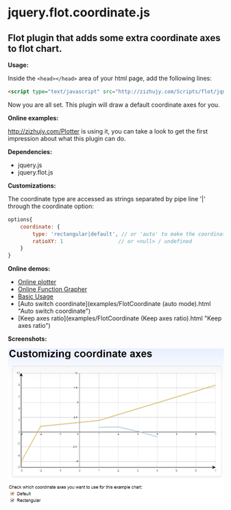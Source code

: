 jquery.flot.coordinate.js
=========================

Flot plugin that adds some extra coordinate axes to flot chart.
---------------------------------------------------------------

**Usage:**

Inside the `<head></head>` area of your html page, add the following lines:
    
```html
<script type="text/javascript" src="http://zizhujy.com/Scripts/flot/jquery.flot.coordinate.js"></script>
```

Now you are all set. This plugin will draw a default coordinate axes for you.

**Online examples:**

http://zizhujy.com/Plotter is using it, you can take a look to get the first impression about what this plugin can do.

**Dependencies:**

- jquery.js
- jquery.flot.js

**Customizations:**

The coordinate type are accessed as strings separated by pipe line '|' through the coordinate option:

```javascript
options{
    coordinate: {
        type: 'rectangular|default', // or 'auto' to make the coordinate auto switch according the current view port.
		ratioXY: 1					// or <null> / undefined
    }
}
```

**Online demos:**

- [Online plotter](http://zizhujy.com/plotter "Online plotter")
- [Online Function Grapher](http://zizhujy.com/functiongrapher "Online Function Grapher")
- [Basic Usage](examples/FlotCoordinate.html "Basic Usage")
- [Auto switch coordinate](examples/FlotCoordinate (auto mode).html "Auto switch coordinate")
- [Keep axes ratio](examples/FlotCoordinate (Keep axes ratio).html "Keep axes ratio")

**Screenshots:**

![Screenshot for jquery.flot.coordinate.js usage](images/jquery.flot.coordinate.png "Screenshot for jquery.flot.coordinate.js usage")
